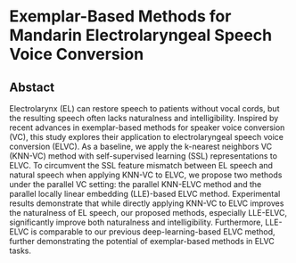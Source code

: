 # Exemplar-Based Methods for Mandarin Electrolaryngeal Speech Voice Conversion

## Abstact
Electrolarynx (EL) can restore speech to patients without vocal cords, but the resulting speech often lacks naturalness and intelligibility. Inspired by recent advances in exemplar-based methods for speaker voice conversion (VC), this study explores their application to electrolaryngeal speech voice conversion (ELVC). As a baseline, we apply the k-nearest neighbors VC (KNN-VC) method with self-supervised learning (SSL) representations to ELVC. To circumvent the SSL feature mismatch between EL speech and natural speech when applying KNN-VC to ELVC, we propose two methods under the parallel VC setting: the parallel KNN-ELVC method and the parallel locally linear embedding (LLE)-based ELVC method. Experimental results demonstrate that while directly applying KNN-VC to ELVC improves the naturalness of EL speech, our proposed methods, especially LLE-ELVC, significantly improve both naturalness and intelligibility. Furthermore, LLE-ELVC is comparable to our previous deep-learning-based ELVC method, further demonstrating the potential of exemplar-based methods in ELVC tasks.
